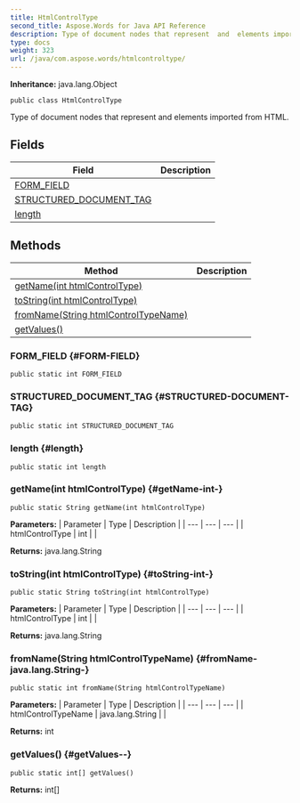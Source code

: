 ```yaml
---
title: HtmlControlType
second_title: Aspose.Words for Java API Reference
description: Type of document nodes that represent  and  elements imported from HTML.
type: docs
weight: 323
url: /java/com.aspose.words/htmlcontroltype/
---
```


**Inheritance:**
java.lang.Object
```
public class HtmlControlType
```

Type of document nodes that represent  and  elements imported from HTML.
## Fields

| Field | Description |
| --- | --- |
| [FORM_FIELD](#FORM-FIELD) |  |
| [STRUCTURED_DOCUMENT_TAG](#STRUCTURED-DOCUMENT-TAG) |  |
| [length](#length) |  |
## Methods

| Method | Description |
| --- | --- |
| [getName(int htmlControlType)](#getName-int-) |  |
| [toString(int htmlControlType)](#toString-int-) |  |
| [fromName(String htmlControlTypeName)](#fromName-java.lang.String-) |  |
| [getValues()](#getValues--) |  |
### FORM_FIELD {#FORM-FIELD}
```
public static int FORM_FIELD
```


### STRUCTURED_DOCUMENT_TAG {#STRUCTURED-DOCUMENT-TAG}
```
public static int STRUCTURED_DOCUMENT_TAG
```


### length {#length}
```
public static int length
```


### getName(int htmlControlType) {#getName-int-}
```
public static String getName(int htmlControlType)
```




**Parameters:**
| Parameter | Type | Description |
| --- | --- | --- |
| htmlControlType | int |  |

**Returns:**
java.lang.String
### toString(int htmlControlType) {#toString-int-}
```
public static String toString(int htmlControlType)
```




**Parameters:**
| Parameter | Type | Description |
| --- | --- | --- |
| htmlControlType | int |  |

**Returns:**
java.lang.String
### fromName(String htmlControlTypeName) {#fromName-java.lang.String-}
```
public static int fromName(String htmlControlTypeName)
```




**Parameters:**
| Parameter | Type | Description |
| --- | --- | --- |
| htmlControlTypeName | java.lang.String |  |

**Returns:**
int
### getValues() {#getValues--}
```
public static int[] getValues()
```




**Returns:**
int[]
